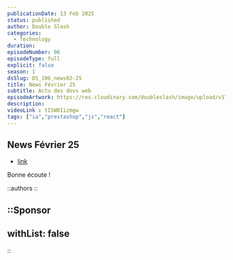 ```yaml
---
publicationDate: 13 Feb 2025
status: published
author: Double Slash
categories:
  - Technology
duration: 
episodeNumber: 06
episodeType: full
explicit: false
season: 1
dsSlug: DS_106_news02-25
title: News Février 25
subtitle: Actu des devs web
episodeArtwork: https://res.cloudinary.com/doubleslash/image/upload/v1739444914/episode/ART_106_b7gdmc.png
description: 
videoLink : tISW6Iizmgw
tags: ["ia","prestashop","js","react"]
---
```

## News Février 25


- [link](http)

Bonne écoute !

::authors
::

::Sponsor
---
withList: false
---
::

